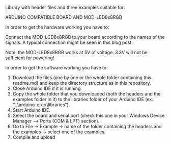 Library with header files and three examples suitable for:

ARDUINO COMPATIBLE BOARD AND MOD-LED8x8RGB

In order to get the hardware working you have to:

Connect the MOD-LCD8x8RGB to your board according to the names of the signals. A typical connection might be seen in this blog post:

Note: the MOD-LED8x8RGB works at 5V of voltage. 3.3V will not be sufficient for powering!

In order to get the software working you have to:

1. Download the files (one by one or the whole folder containing this readme.md) and keep the directory structure as in this repository.
1. Close Arduino IDE if it is running.
2. Copy the whole folder that you downloaded (both the headers and the examples folder in it) to the libraries folder of your Arduino IDE (ex. "..\arduino-x.x.x\libraries").
3. Start Arduino IDE.
4. Select the board and serial port (check this one in your Windows Device Manager --> Ports (COM & LPT) section).
5. Go to File -> Example -> name of the folder containing the headers and the examples -> select one of the examples.
6. Compile and upload